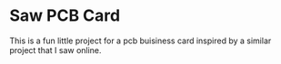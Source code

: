 # Saw PCB Card

This is a fun little project for a pcb buisiness card inspired by a similar project that I saw online.
